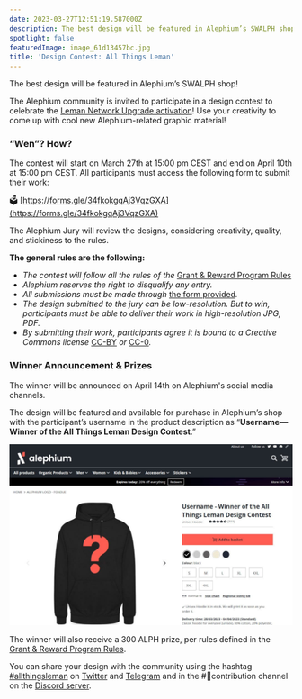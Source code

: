 ```yaml
---
date: 2023-03-27T12:51:19.587000Z
description: The best design will be featured in Alephium’s SWALPH shop!
spotlight: false
featuredImage: image_61d13457bc.jpg
title: 'Design Contest: All Things Leman'
---
```

The best design will be featured in Alephium’s SWALPH shop!

The Alephium community is invited to participate in a design contest to celebrate the [Leman Network Upgrade activation](/news/post/leman-network-upgrade-activation-on-march-30th-606884904c0c)! Use your creativity to come up with cool new Alephium-related graphic material!

### “Wen”? How?

The contest will start on March 27th at 15:00 pm CEST and end on April 10th at 15:00 pm CEST. All participants must access the following form to submit their work:

🗳️ [https://forms.gle/34fkokgqAj3VqzGXA](https://forms.gle/34fkokgqAj3VqzGXA)

The Alephium Jury will review the designs, considering creativity, quality, and stickiness to the rules.

**The general rules are the following:**

- _The contest will follow all the rules of the_ [Grant &amp; Reward Program Rules](https://github.com/alephium/community/blob/master/RewardProgramRules.md)
- _Alephium reserves the right to disqualify any entry._
- _All submissions must be made through_ [the form provided](https://forms.gle/34fkokgqAj3VqzGXA)_._
- _The design submitted to the jury can be low-resolution. But to win, participants must be able to deliver their work in high-resolution JPG, PDF._
- _By submitting their work, participants agree it is bound to a Creative Commons license_ [CC-BY](https://creativecommons.org/licenses/by/4.0/) _or_ [CC-0](https://creativecommons.org/publicdomain/zero/1.0/)_._

### Winner Announcement & Prizes

The winner will be announced on April 14th on Alephium's social media channels.

The design will be featured and available for purchase in Alephium’s shop with the participant’s username in the product description as “**Username — Winner of the All Things Leman Design Contest**.”

![](image_dd82494354.jpg)

The winner will also receive a 300 ALPH prize, per rules defined in the [Grant &amp; Reward Program Rules](https://github.com/alephium/community/blob/master/RewardProgramRules.md).

You can share your design with the community using the hashtag [#allthingsleman](https://twitter.com/search?q=%23allthingsleman&amp;src=typed_query&amp;f=top) on [Twitter](https://twitter.com/alephium) and [Telegram](https://t.me/alephiumgroup) and in the \#🤝contribution channel on the [Discord server](/discord).
